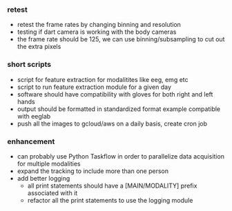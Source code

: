 ### retest
- retest the frame rates by changing binning and resolution
- testing if dart camera is working with the body cameras
- the frame rate should be 125, we can use binning/subsampling to cut out the extra pixels

### short scripts
- script for feature extraction for modalitites like eeg, emg etc
- script to run feature extraction module for a given day
- software should have compatibility with gloves for both right and left hands
- output should be formatted in standardized format example compatible with eeglab
- push all the images to gcloud/aws on a daily basis, create cron job

### enhancement
- can probably use Python Taskflow in order to parallelize data acquisition for multiple modalities
- expand the tracking to include more than one person
- add better logging
    - all print statements should have a [MAIN/MODALITY] prefix associated with it
    - refactor all the print statements to use the logging module